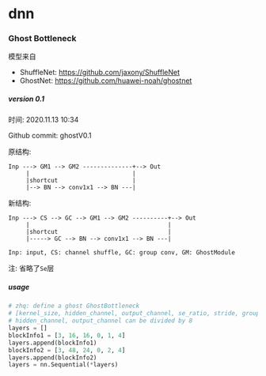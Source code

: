# dnn



### Ghost Bottleneck

模型来自

- ShuffleNet: https://github.com/jaxony/ShuffleNet
- GhostNet: https://github.com/huawei-noah/ghostnet



##### version 0.1

时间: 2020.11.13 10:34

Github commit: ghostV0.1

原结构: 

```
Inp ---> GM1 --> GM2 --------------+--> Out
     |                             |
     |shortcut                     |
     |--> BN --> conv1x1 --> BN ---|
```



新结构:

```
Inp ---> CS --> GC --> GM1 --> GM2 ----------+--> Out
     |                                       |
     |shortcut                               |
     |-----> GC --> BN --> conv1x1 --> BN ---|
     
Inp: input, CS: channel shuffle, GC: group conv, GM: GhostModule
```

注: 省略了`Se`层

##### usage

```python
# zhq: define a ghost GhostBottleneck
# [kernel_size, hidden_channel, output_channel, se_ratio, stride, groups]
# hidden_channel, output_channel can be divided by 8
layers = []
blockInfo1 = [3, 16, 16, 0, 1, 4]
layers.append(blockInfo1)
blockInfo2 = [3, 48, 24, 0, 2, 4]
layers.append(blockInfo2)
layers = nn.Sequential(*layers)
```

